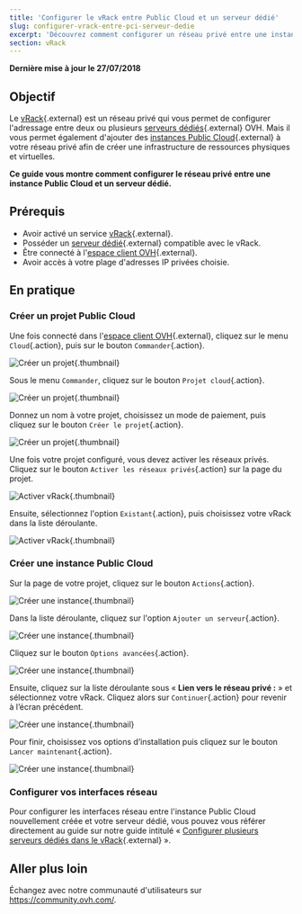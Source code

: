 ```yaml
---
title: 'Configurer le vRack entre Public Cloud et un serveur dédié'
slug: configurer-vrack-entre-pci-serveur-dedie
excerpt: 'Découvrez comment configurer un réseau privé entre une instance Public Cloud et un serveur dédié.'
section: vRack
---
```


**Dernière mise à jour le 27/07/2018**

## Objectif

Le [vRack](https://www.ovh.com/fr/solutions/vrack/){.external} est un réseau privé qui vous permet de configurer l'adressage entre deux ou plusieurs [serveurs dédiés](https://www.ovh.com/fr/serveurs_dedies/){.external} OVH. Mais il vous permet également d'ajouter des [instances Public Cloud](https://www.ovh.com/fr/public-cloud/instances/){.external} à votre réseau privé afin de créer une infrastructure de ressources physiques et virtuelles.

**Ce guide vous montre comment configurer le réseau privé entre une instance Public Cloud et un serveur dédié.**


## Prérequis

- Avoir activé un service [vRack](https://www.ovh.com/fr/solutions/vrack){.external}.
- Posséder un [serveur dédié](https://www.ovh.com/fr/serveurs_dedies/){.external} compatible avec le vRack.
- Être connecté à l'[espace client OVH](https://www.ovh.com/auth/?action=gotomanager){.external}.
- Avoir accès à votre plage d'adresses IP privées choisie.


## En pratique

### Créer un projet Public Cloud

Une fois connecté dans l'[espace client OVH](https://www.ovh.com/auth/?action=gotomanager){.external}, cliquez sur le menu `Cloud`{.action}, puis sur le bouton `Commander`{.action}.

![Créer un projet](images/pci-project-01.png){.thumbnail}

Sous le menu `Commander`, cliquez sur le bouton `Projet cloud`{.action}.

![Créer un projet](images/pci-project-02.png){.thumbnail}

Donnez un nom à votre projet, choisissez un mode de paiement, puis cliquez sur le bouton `Créer le projet`{.action}.

![Créer un projet](images/pci-project-03.png){.thumbnail}

Une fois votre projet configuré, vous devez activer les réseaux privés. Cliquez sur le bouton `Activer les réseaux privés`{.action} sur la page du projet.

![Activer vRack](images/pci-vrack-01.png){.thumbnail}

Ensuite, sélectionnez l'option `Existant`{.action}, puis choisissez votre vRack dans la liste déroulante.

![Activer vRack](images/pci-vrack-02.png){.thumbnail}


### Créer une instance Public Cloud

Sur la page de votre projet, cliquez sur le bouton `Actions`{.action}.

![Créer une instance](images/pci-01.png){.thumbnail}

Dans la liste déroulante, cliquez sur l'option `Ajouter un serveur`{.action}.

![Créer une instance](images/pci-02.png){.thumbnail}

Cliquez sur le bouton `Options avancées`{.action}.

![Créer une instance](images/pci-03.png){.thumbnail}

Ensuite, cliquez sur la liste déroulante sous « **Lien vers le réseau privé :** » et sélectionnez votre vRack. Cliquez alors sur `Continuer`{.action} pour revenir à l’écran précédent.

![Créer une instance](images/pci-04.png){.thumbnail}

Pour finir, choisissez vos options d’installation puis cliquez sur le bouton `Lancer maintenant`{.action}.

![Créer une instance](images/pci-05.png){.thumbnail}


### Configurer vos interfaces réseau

Pour configurer les interfaces réseau entre l'instance Public Cloud nouvellement créée et votre serveur dédié, vous pouvez vous référer directement au guide sur notre guide intitulé « [Configurer plusieurs serveurs dédiés dans le vRack](https://docs.ovh.com/fr/dedicated/configurer-plusieurs-serveurs-dedies-dans-le-vrack/){.external} ».


## Aller plus loin

Échangez avec notre communauté d'utilisateurs sur <https://community.ovh.com/>.